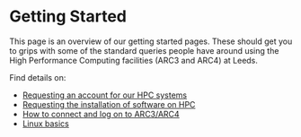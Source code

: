 # Getting Started

This page is an overview of our getting started pages. These should get you to grips with some of the standard
queries people have around using the High Performance Computing facilities (ARC3 and ARC4) at Leeds.

Find details on:

- [Requesting an account for our HPC systems](./request_hpc_acct)
- [Requesting the installation of software on HPC](./request_install)
- [How to connect and log on to ARC3/ARC4](./logon)
- [Linux basics](./linuxbasics)

